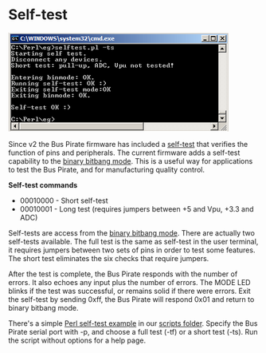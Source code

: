 Self-test
=========

![Self-test session](images/Perl-st.png)

Since v2 the Bus Pirate firmware has included a [self-test](http://dangerousprototypes.com/2009/07/28/bus-pirate-self-test-guide/) that verifies the function of pins and peripherals. The current firmware adds a self-test capability to the [binary bitbang mode](http://dangerousprototypes.com/2009/10/09/bus-pirate-raw-bitbang-mode/). This is a useful way for applications to test the Bus Pirate, and for manufacturing quality control.

**Self-test commands**

-   00010000 - Short self-test
-   00010001 - Long test (requires jumpers between +5 and Vpu, +3.3 and ADC)

Self-tests are access from the [binary bitbang mode](http://dangerousprototypes.com/2009/10/09/bus-pirate-raw-bitbang-mode/). There are actually two self-tests available. The full test is the same as self-test in the user terminal, it requires jumpers between two sets of pins in order to test some features. The short test eliminates the six checks that require jumpers.

After the test is complete, the Bus Pirate responds with the number of errors. It also echoes any input plus the number of errors. The MODE LED blinks if the test was successful, or remains solid if there were errors. Exit the self-test by sending 0xff, the Bus Pirate will respond 0x01 and return to binary bitbang mode.

There's a simple [Perl self-test example](https://github.com/BusPirate/Bus_Pirate/blob/master/scripts/selftest.pl) in our [scripts folder](https://github.com/BusPirate/Bus_Pirate/blob/master/scripts/). Specify the Bus Pirate serial port with -p, and choose a full test (-tf) or a short test (-ts). Run the script without options for a help page.
